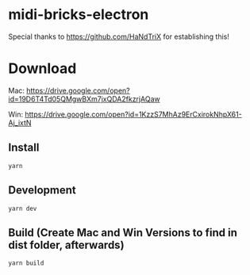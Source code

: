 # midi-bricks-electron

Special thanks to https://github.com/HaNdTriX for establishing this!

# Download 
Mac: https://drive.google.com/open?id=19D6T4Td05QMgwBXm7jxQDA2fkzrjAQaw

Win: https://drive.google.com/open?id=1KzzS7MhAz9ErCxirokNhpX61-Aj_ixtN


## Install

    yarn

## Development

    yarn dev

## Build (Create Mac and Win Versions to find in dist folder, afterwards)

    yarn build
